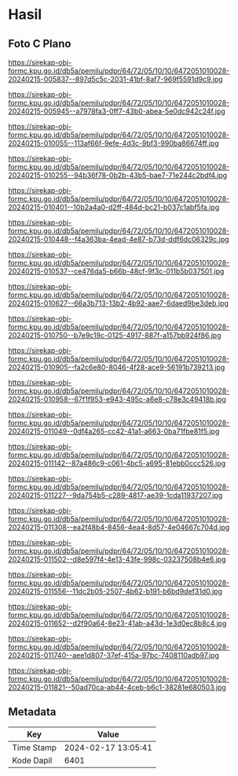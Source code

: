 # Hasil

## Foto C Plano

https://sirekap-obj-formc.kpu.go.id/db5a/pemilu/pdpr/64/72/05/10/10/6472051010028-20240215-005837--897d5c5c-2031-41bf-8af7-969f5591d9c9.jpg

https://sirekap-obj-formc.kpu.go.id/db5a/pemilu/pdpr/64/72/05/10/10/6472051010028-20240215-005945--a7978fa3-0ff7-43b0-abea-5e0dc942c24f.jpg

https://sirekap-obj-formc.kpu.go.id/db5a/pemilu/pdpr/64/72/05/10/10/6472051010028-20240215-010055--113af66f-9efe-4d3c-9bf3-990ba86674ff.jpg

https://sirekap-obj-formc.kpu.go.id/db5a/pemilu/pdpr/64/72/05/10/10/6472051010028-20240215-010255--94b36f78-0b2b-43b5-bae7-71e244c2bdf4.jpg

https://sirekap-obj-formc.kpu.go.id/db5a/pemilu/pdpr/64/72/05/10/10/6472051010028-20240215-010401--10b2a4a0-d2ff-484d-bc21-b037c1abf5fa.jpg

https://sirekap-obj-formc.kpu.go.id/db5a/pemilu/pdpr/64/72/05/10/10/6472051010028-20240215-010448--f4a363ba-4ead-4e87-b73d-ddf6dc06329c.jpg

https://sirekap-obj-formc.kpu.go.id/db5a/pemilu/pdpr/64/72/05/10/10/6472051010028-20240215-010537--ce476da5-b66b-48cf-9f3c-011b5b037501.jpg

https://sirekap-obj-formc.kpu.go.id/db5a/pemilu/pdpr/64/72/05/10/10/6472051010028-20240215-010627--66a3b713-13b2-4b92-aae7-6daed9be3deb.jpg

https://sirekap-obj-formc.kpu.go.id/db5a/pemilu/pdpr/64/72/05/10/10/6472051010028-20240215-010750--b7e9c19c-0125-4917-887f-a157bb924f86.jpg

https://sirekap-obj-formc.kpu.go.id/db5a/pemilu/pdpr/64/72/05/10/10/6472051010028-20240215-010905--fa2c6e80-8046-4f28-ace9-56191b739213.jpg

https://sirekap-obj-formc.kpu.go.id/db5a/pemilu/pdpr/64/72/05/10/10/6472051010028-20240215-010958--67f1f953-e943-495c-a6e8-c78e3c49418b.jpg

https://sirekap-obj-formc.kpu.go.id/db5a/pemilu/pdpr/64/72/05/10/10/6472051010028-20240215-011049--0df4a265-cc42-41a1-a663-0ba71fbe81f5.jpg

https://sirekap-obj-formc.kpu.go.id/db5a/pemilu/pdpr/64/72/05/10/10/6472051010028-20240215-011142--87a486c9-c061-4bc5-a695-81ebb0ccc526.jpg

https://sirekap-obj-formc.kpu.go.id/db5a/pemilu/pdpr/64/72/05/10/10/6472051010028-20240215-011227--9da754b5-c289-4817-ae39-1cda11937207.jpg

https://sirekap-obj-formc.kpu.go.id/db5a/pemilu/pdpr/64/72/05/10/10/6472051010028-20240215-011308--ea2f48b4-8456-4ea4-8d57-4e04667c704d.jpg

https://sirekap-obj-formc.kpu.go.id/db5a/pemilu/pdpr/64/72/05/10/10/6472051010028-20240215-011502--d8e597f4-4e13-43fe-998c-03237508b4e6.jpg

https://sirekap-obj-formc.kpu.go.id/db5a/pemilu/pdpr/64/72/05/10/10/6472051010028-20240215-011556--11dc2b05-2507-4b62-b191-b6bd9def31d0.jpg

https://sirekap-obj-formc.kpu.go.id/db5a/pemilu/pdpr/64/72/05/10/10/6472051010028-20240215-011652--d2f90a64-8e23-41ab-a43d-1e3d0ec8b8c4.jpg

https://sirekap-obj-formc.kpu.go.id/db5a/pemilu/pdpr/64/72/05/10/10/6472051010028-20240215-011740--aee1d807-37ef-415a-97bc-7408110adb97.jpg

https://sirekap-obj-formc.kpu.go.id/db5a/pemilu/pdpr/64/72/05/10/10/6472051010028-20240215-011821--50ad70ca-ab44-4ceb-b6c1-38281e680503.jpg


## Metadata

| Key        | Value               |
| ---------- | ------------------- |
| Time Stamp | 2024-02-17 13:05:41 |
| Kode Dapil | 6401                |



